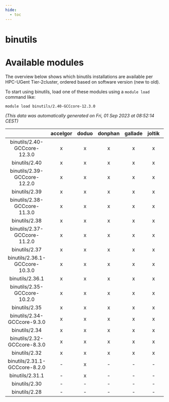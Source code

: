 ```yaml
---
hide:
  - toc
---
```


binutils
========

# Available modules


The overview below shows which binutils installations are available per HPC-UGent Tier-2cluster, ordered based on software version (new to old).

To start using binutils, load one of these modules using a `module load` command like:

```shell
module load binutils/2.40-GCCcore-12.3.0
```

*(This data was automatically generated on Fri, 01 Sep 2023 at 08:52:14 CEST)*  

| |accelgor|doduo|donphan|gallade|joltik|skitty|swalot|victini|
| :---: | :---: | :---: | :---: | :---: | :---: | :---: | :---: | :---: |
|binutils/2.40-GCCcore-12.3.0|x|x|x|x|x|x|x|x|
|binutils/2.40|x|x|x|x|x|x|x|x|
|binutils/2.39-GCCcore-12.2.0|x|x|x|x|x|x|x|x|
|binutils/2.39|x|x|x|x|x|x|x|x|
|binutils/2.38-GCCcore-11.3.0|x|x|x|x|x|x|x|x|
|binutils/2.38|x|x|x|x|x|x|x|x|
|binutils/2.37-GCCcore-11.2.0|x|x|x|x|x|x|x|x|
|binutils/2.37|x|x|x|x|x|x|x|x|
|binutils/2.36.1-GCCcore-10.3.0|x|x|x|x|x|x|x|x|
|binutils/2.36.1|x|x|x|x|x|x|x|x|
|binutils/2.35-GCCcore-10.2.0|x|x|x|x|x|x|x|x|
|binutils/2.35|x|x|x|x|x|x|x|x|
|binutils/2.34-GCCcore-9.3.0|x|x|x|x|x|x|x|x|
|binutils/2.34|x|x|x|x|x|x|x|x|
|binutils/2.32-GCCcore-8.3.0|x|x|x|x|x|x|x|x|
|binutils/2.32|x|x|x|x|x|x|x|x|
|binutils/2.31.1-GCCcore-8.2.0|-|x|-|-|-|-|x|-|
|binutils/2.31.1|-|x|-|-|-|x|x|x|
|binutils/2.30|-|-|-|-|-|x|-|x|
|binutils/2.28|-|-|-|-|-|x|-|x|
